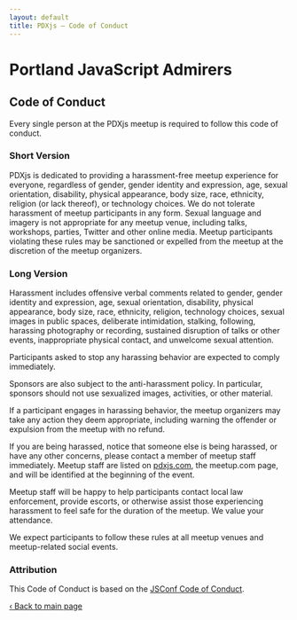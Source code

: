 ```yaml
---
layout: default
title: PDXjs — Code of Conduct
---
```


# Portland JavaScript Admirers

## Code of Conduct

Every single person at the PDXjs meetup is required to follow this code of conduct.

### Short Version

PDXjs is dedicated to providing a harassment-free meetup experience for everyone, regardless of gender, gender identity and expression, age, sexual orientation, disability, physical appearance, body size, race, ethnicity, religion (or lack thereof), or technology choices. We do not tolerate harassment of meetup participants in any form. Sexual language and imagery is not appropriate for any meetup venue, including talks, workshops, parties, Twitter and other online media. Meetup participants violating these rules may be sanctioned or expelled from the meetup at the discretion of the meetup organizers.

### Long Version

Harassment includes offensive verbal comments related to gender, gender identity and expression, age, sexual orientation, disability, physical appearance, body size, race, ethnicity, religion, technology choices, sexual images in public spaces, deliberate intimidation, stalking, following, harassing photography or recording, sustained disruption of talks or other events, inappropriate physical contact, and unwelcome sexual attention.

Participants asked to stop any harassing behavior are expected to comply immediately.

Sponsors are also subject to the anti-harassment policy. In particular, sponsors should not use sexualized images, activities, or other material.

If a participant engages in harassing behavior, the meetup organizers may take any action they deem appropriate, including warning the offender or expulsion from the meetup with no refund.

If you are being harassed, notice that someone else is being harassed, or have any other concerns, please contact a member of meetup staff immediately. Meetup staff are listed on [pdxjs.com][1], the meetup.com page, and will be identified at the beginning of the event.

Meetup staff will be happy to help participants contact local law enforcement, provide escorts, or otherwise assist those experiencing harassment to feel safe for the duration of the meetup. We value your attendance.

We expect participants to follow these rules at all meetup venues and meetup-related social events.

### Attribution

This Code of Conduct is based on the [JSConf Code of Conduct][2].

[‹ Back to main page][1]

[1]: /
[2]: http://jsconf.com/codeofconduct.html

